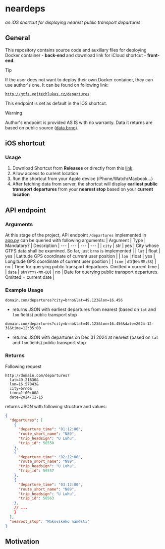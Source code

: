 # neardeps
_an iOS shortcut for displaying nearest public transport departures_

## General
This repository contains source code and auxiliary files for deploying Docker container - **back-end** and download link for iCloud shortcut - **front-end**. 
> [!TIP]
> If the user does not want to deploy their own Docker container, they can use author's one. It can be found on following link:
> 
> [`http://gtfs.vojtechlukas.cz/departures`](http://gtfs.vojtechlukas.cz/departures)
> 
> This endpoint is set as default in the iOS shortcut. 

> [!WARNING]
> Author's endpoint is provided AS IS with no warranty. Data it returns are based on public source ([data.brno](https://data.brno.cz/datasets/379d2e9a7907460c8ca7fda1f3e84328/about)).


## iOS shortcut
### Usage
1. Download Shortcut from **Releases** or directly from this [link](https://www.icloud.com/shortcuts/497dde190bca4e229b83d160a694268b)
1. Allow access to current location
1. Run the shortcut from your Apple device (iPhone/Watch/Macbook...)
1. After fetching data from server, the shortcut will display **earliest public transport departures** from your **nearest stop** based on your **current location**


## API endpoint
### Arguments
At this stage of the project, API endpoint `/departures` implemented in [app.py](./app.py) can be queried with following arguments:
| Argument | Type | Mandatory? | Description
| --- | --- | --- | --- | 
| `city` | str | yes | City whose GTFS data shall be examined. So far, just `brno` is implemented |
| `lat`  | float  | yes | Latitude GPS coordinate of current user position |
| `lon`  | float  | yes | Longitude GPS coordinate of current user position |
| `time` | str(`HH:MM:SS`) | no | Time for querying public transport departures. Omitted = current time |
| `date` | str(`YYYY-MM-DD`) | no | Date for querying public transport departures. Omitted = current date | 

### Example Usage
```
domain.com/departures?city=brno&lat=49.123&lon=16.456
```
- returns JSON with earliest departures from nearest (based on `lat` and `lon` fields) public transport stop
```
domain.com/departures?city=brno&lat=49.123&lon=16.456&date=2024-12-31&time=12:35:00
```
- returns JSON with departures on Dec 31 2024 at nearest (based on `lat` and `lon` fields) public transport stop

### Returns
Following request
```
http://domain.com/departures?
  lat=49.21630&
  lon=16.57843&
  city=brno&
  time=1:00:00&
  date=2024-12-15
```
returns JSON with following structure and values:
```json
{
  "departures": [
    {
      "departure_time": "01:12:00",
      "route_short_name": "N89",
      "trip_headsign": "U Luhu",
      "trip_id": 56550
    },
    {
      "departure_time": "02:12:00",
      "route_short_name": "N89",
      "trip_headsign": "U Luhu",
      "trip_id": 56557
    },
    {
      "departure_time": "03:12:00",
      "route_short_name": "N89",
      "trip_headsign": "U Luhu",
      "trip_id": 56563
    },
    // ...
    }
  ],
  "nearest_stop": "Makovského náměstí"
}
```

## Motivation



